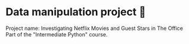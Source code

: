 Data manipulation project 🧠
=================================================================================================================================
Project name: Investigating Netflix Movies and Guest Stars in The Office
Part of the "Intermediate Python" course.
